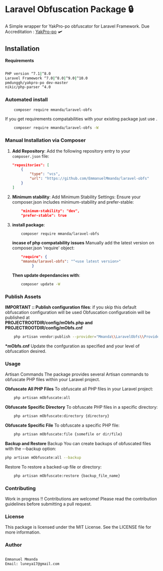 # Laravel Obfuscation Package 🔒

A Simple wrapper for YakPro-po obfuscator for Laravel Framework.
Due Accreditation : <a href="https://github.com/pk-fr/yakpro-po">YakPro-po</a> 🛩️

## Installation

**Requirements**

```bash

PHP version ^7.1|^8.0
Laravel Framework ^7.0|^8.0|^9.0|^10.0
pmdunggh/yakpro-po dev-master
nikic/php-parser ^4.0

```

### Automated install

```bash
    composer require mmanda/laravel-obfs
```
If you get requirements compatabilities with your existing package just use .

```bash
    composer require mmanda/laravel-obfs -W
```

### Manual Installation via Composer

1. **Add Repository**: Add the following repository entry to your `composer.json` file:

   ```json
   "repositories": [
       {
           "type": "vcs",
           "url": "https://github.com/EmmanuelMmanda/laravel-obfs"
       }
   ]
   ```

2. **Minimum stability**: Add Minimum Stability Settings: Ensure your composer.json includes minimum-stability and prefer-stable:

   ```json
       "minimum-stability": "dev",
       "prefer-stable": true
   ```

3. **install package**:

   ```bash
       composer require mmanda/laravel-obfs
   ```

   **incase of php compatability issues**
   Manually add the latest version on composer.json 'require' object:

   ```json
       "require": {
       "mmanda/laravel-obfs": "^<use latest version>"
            }
   ```

   **Then update dependancies with**:

   ```bash
       composer update -W
   ```
### Publish Assets
   **IMPORTANT :: Publish configuration files**: if you skip this default obfuscation configuration will be used
   Obfuscation configuratioin will be published at
   <br>
   **PROJECTROOTDIR/config/mObfs.php and PROJECTROOTDIR/config/mObfs.cnf**

   ```bash
       php artisan vendor:publish --provider="Mmanda\\LaravelObfs\\Providers\\ObfuscateServiceProvider"
   ```

   **\*mObfs.cnf**
   Update the confguration as specified and your level of obfuscation desired.

### Usage

Artisan Commands
The package provides several Artisan commands to obfuscate PHP files within your Laravel project.

**Obfuscate All PHP Files**
To obfuscate all PHP files in your Laravel project:

```bash
    php artisan mObfuscate:all

```

**Obfuscate Specific Directory**
To obfuscate PHP files in a specific directory:

```bash
    php artisan mObfuscate:directory {directory}

```

**Obfuscate Specific File**
To obfuscate a specific PHP file:

```bash
    php artisan mObfuscate:file {somefile or dir/file}
```

**Backup and Restore**
Backup
You can create backups of obfuscated files with the --backup option:

```bash
php artisan mObfuscate:all --backup

```

Restore
To restore a backed-up file or directory:

```bash
    php artisan mObfuscate:restore {backup_file_name}
```

### Contributing

Work in progress !! Contributions are welcome! Please read the contribution guidelines before submitting a pull request.

### License

This package is licensed under the MIT License. See the LICENSE file for more information.

### Author

```bash

Emmanuel Mmanda
Email: luneya17@gmail.com

```
